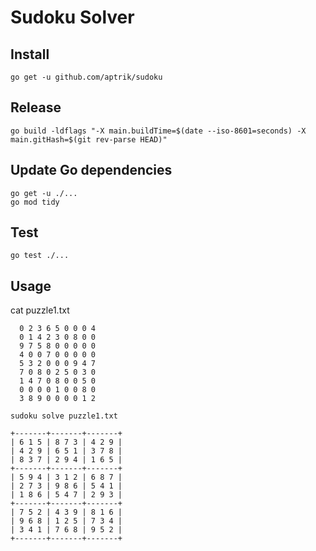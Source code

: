 # Sudoku Solver

## Install

    go get -u github.com/aptrik/sudoku

## Release

    go build -ldflags "-X main.buildTime=$(date --iso-8601=seconds) -X main.gitHash=$(git rev-parse HEAD)"

## Update Go dependencies

    go get -u ./...
    go mod tidy

## Test

    go test ./...

## Usage

cat puzzle1.txt
```
  0 2 3 6 5 0 0 0 4
  0 1 4 2 3 0 8 0 0
  9 7 5 8 0 0 0 0 0
  4 0 0 7 0 0 0 0 0
  5 3 2 0 0 0 9 4 7
  7 0 8 0 2 5 0 3 0
  1 4 7 0 8 0 0 5 0
  0 0 0 0 1 0 0 8 0
  3 8 9 0 0 0 0 1 2
```

    sudoku solve puzzle1.txt
```
+-------+-------+-------+
| 6 1 5 | 8 7 3 | 4 2 9 |
| 4 2 9 | 6 5 1 | 3 7 8 |
| 8 3 7 | 2 9 4 | 1 6 5 |
+-------+-------+-------+
| 5 9 4 | 3 1 2 | 6 8 7 |
| 2 7 3 | 9 8 6 | 5 4 1 |
| 1 8 6 | 5 4 7 | 2 9 3 |
+-------+-------+-------+
| 7 5 2 | 4 3 9 | 8 1 6 |
| 9 6 8 | 1 2 5 | 7 3 4 |
| 3 4 1 | 7 6 8 | 9 5 2 |
+-------+-------+-------+
```
